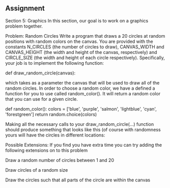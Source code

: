 ## Assignment

Section 5: Graphics
In this section, our goal is to work on a graphics problem together.

Problem: Random Circles
Write a program that draws a 20 circles at random positions with random colors on the canvas. You are provided with the constants N_CIRCLES (the number of circles to draw), CANVAS_WIDTH and CANVAS_HEIGHT (the width and height of the canvas, respectively) and CIRCLE_SIZE (the width and height of each circle respectively). Specifically, your job is to implement the following function:

def draw_random_circle(canvas):

which takes as a parameter the canvas that will be used to draw all of the random circles. In order to choose a random color, we have a defined a function for you to use called random_color(). It will return a random color that you can use for a given circle.

def random_color():
colors = ['blue', 'purple', 'salmon', 'lightblue', 'cyan', 'forestgreen']
return random.choice(colors)

Making all the necessary calls to your draw_random_circle(...) function should produce something that looks like this (of course with randomness yours will have the circles in different locations:

Possible Extensions:
If you find you have extra time you can try adding the following extensions on to this problem

Draw a random number of circles between 1 and 20

Draw circles of a random size

Draw the circles such that all parts of the circle are within the canvas
